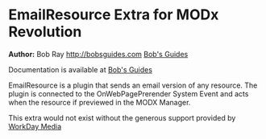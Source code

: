 EmailResource Extra for MODx Revolution
=======================================


**Author:** Bob Ray <http://bobsguides.com> [Bob's Guides](http://bobsguides.com)

Documentation is available at [Bob's Guides](http://bobsguides.com/emailresource-tutorial.html)

EmailResource is a plugin that sends an email version of any resource. The plugin is connected to the OnWebPagePrerender System Event and acts when the resource if previewed in the MODX Manager.

This extra would not exist without the generous support provided by [WorkDay Media](http://www.workdaymedia.com.au)

